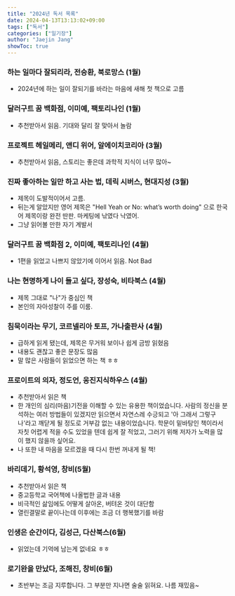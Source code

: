 ```yaml
---
title: "2024년 독서 목록"
date: 2024-04-13T13:13:02+09:00
tags: ["독서"]
categories: ["일기장"]
author: "Jaejin Jang"
showToc: true
---
```


### 하는 일마다 잘되리라, 전승환, 북로망스 (1월)
- 2024년에 하는 일이 잘되기를 바라는 마음에 새해 첫 책으로 고름 
### 달러구트 꿈 백화점, 이미예, 팩토리나인 (1월)
- 추천받아서 읽음. 기대와 달리 잘 맞아서 놀람 
### 프로젝트 헤일메리, 앤디 위어, 알에이치코리아 (3월)
- 추천받아서 읽음, 스토리는 좋은데 과학적 지식이 너무 많아~ 
### 진짜 좋아하는 일만 하고 사는 법, 데릭 시버스, 현대지성 (3월)
- 제목이 도발적이어서 고름.
- 뒤는게 알았지만 영어 제목은 "Hell Yeah or No: what’s worth doing" 으로 한국어 제목이랑 완전 딴판. 마케팅에 낚였다 낙였어.
- 그냥 읽어볼 만한 자기 계발서
### 달러구트 꿈 백화점 2, 이미예, 팩토리나인 (4월)
- 1편을 읽었고 나쁘지 않았기에 이어서 읽음. Not Bad
### 나는 현명하게 나이 들고 싶다, 장성숙, 비타북스 (4월)
- 제목 그대로 "나"가 중심인 책
- 본인의 자아성찰이 주를 이룸.
### 침묵이라는 무기, 코르넬리아 토프, 가나출판사 (4월)
- 급하게 읽게 됐는데, 제목은 무거워 보이나 쉽게 금방 읽혔음
- 내용도 괜찮고 좋은 문장도 많음
- 말 많은 사람들이 읽었으면 하는 책 ㅎㅎ
### 프로이트의 의자, 정도언, 웅진지식하우스 (4월)
- 추천받아서 읽은 책
- 한 개인의 심리(마음)기전을 이해할 수 있는 유용한 책이었습니다.
사람의 정신을 분석하는 여러 방법들이 있겠지만 읽으면서 자연스레 수긍되고 '아 그래서 그렇구나'라고 깨닫게 될 정도로 거부감 없는 내용이었습니다.
학문이 밑바탕인 책이라서 자칫 어렵게 적을 수도 있었을 텐데 쉽게 잘 적었고, 그러기 위해 저자가 노력을 많이 했지 않을까 싶어요.
- 나 또한 내 마음을 모르겠을 때 다시 한번 꺼내게 될 책!
### 바리데기, 황석영, 창비(5월)
- 추천받아서 읽은 책
- 중고등학교 국어책에 나올법한 글과 내용
- 비극적인 삶임에도 어떻게 살아온, 버텨온 것이 대단함
- 열린결말로 끝이나는데 이후에는 조금 더 행복했기를 바람
### 인생은 순간이다, 김성근, 다산북스(6월)
- 읽었는데 기억에 남는게 없네요 ㅎㅎ
### 로기완을 만났다, 조해진, 창비(6월)
- 초반부는 조금 지루합니다. 그 부분만 지나면 술술 읽혀요. 나름 재밌음~
